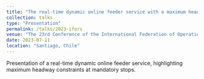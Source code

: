 ```yaml
---
title: "The real-time dynamic online feeder service with a maximum headway at mandatory stops"
collection: talks
type: "Presentation"
permalink: /talks/2023-ifors
venue: "The 23rd Conference of the International Federation of Operational Research Societies (IFORS 2023)"
date: 2023-07-11
location: "Santiago, Chile"
---
```


Presentation of a real-time dynamic online feeder service, highlighting maximum headway constraints at mandatory stops.
